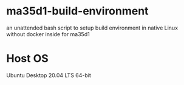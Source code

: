 # ma35d1-build-environment
 an unattended bash script to setup build  environment in native Linux without docker inside for ma35d1

# Host OS
Ubuntu Desktop 20.04 LTS 64-bit
